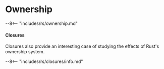 # Ownership

--8<-- "includes/rs/ownership.md"

#### Closures

Closures also provide an interesting case of studying the effects of Rust's ownership system.

--8<-- "includes/rs/closures/info.md"
